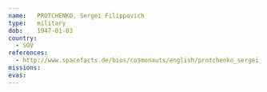 ```yaml
---
name:	PROTCHENKO, Sergei Filippovich 
type:	military
dob:	1947-01-03
country:
  - SOV
references:
  - http://www.spacefacts.de/bios/cosmonauts/english/protchenko_sergei.htm
missions:
evas:
---
```

